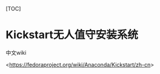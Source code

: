 [TOC]







# Kickstart无人值守安装系统





中文wiki

<<https://fedoraproject.org/wiki/Anaconda/Kickstart/zh-cn>>